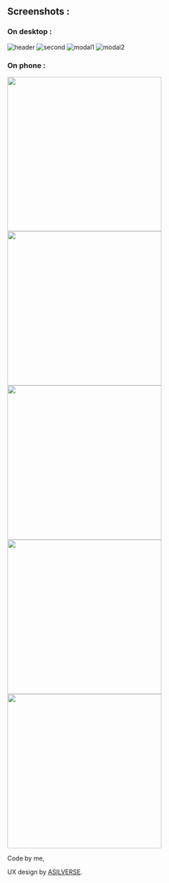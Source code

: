 ## Screenshots :

### On desktop :

![header](https://user-images.githubusercontent.com/12862695/58943219-ec436b00-879c-11e9-9237-e035e883137e.png)
![second](https://user-images.githubusercontent.com/12862695/58943223-ee0d2e80-879c-11e9-96ee-3184eb01754a.png)
![modal1](https://user-images.githubusercontent.com/12862695/58943227-efd6f200-879c-11e9-8a22-2930595e33e0.png)
![modal2](https://user-images.githubusercontent.com/12862695/58943232-f2394c00-879c-11e9-9394-b98e785ac20d.png)

### On phone :

<img src="https://user-images.githubusercontent.com/12862695/58943701-e9954580-879d-11e9-82d3-780aac64780c.jpg" width="350" />

<img src="https://user-images.githubusercontent.com/12862695/58943705-ed28cc80-879d-11e9-9425-274017b66af3.jpg" width="350" />

<img src="https://user-images.githubusercontent.com/12862695/58943711-f0bc5380-879d-11e9-970e-f73c7dbdae18.jpg" width="350" />

<img src="https://user-images.githubusercontent.com/12862695/58943716-f2861700-879d-11e9-9600-0854f3aa126d.jpg" width="350" />

<img src="https://user-images.githubusercontent.com/12862695/58943720-f44fda80-879d-11e9-962f-f61b6bc6b4cd.jpg" width="350" />

Code by me,

UX design by [ASILVERSE](https://dribbble.com/ASILVERSE).